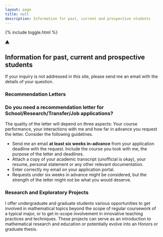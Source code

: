 ```yaml
---
layout: page
title: null
description: Information for past, current and prospective students
---
```


{% include toggle.html %}

<p>
<a href="#" class="scrollUpButton">▲</a>
</p>


## Information for past, current and prospective students

If your inquiry is not addressed in this site, please send me an email with the details of your question.


<h3 class="toggle-btn" onclick="toggleContent('pastStu')" ><span class="toggle-indicator"></span> Recommendation Letters </h3>

  
<div class="hidden-content" id="pastStu">

<!--
  <h3>Want to become a Math a TA/Grader?</h3>
  
  <p>The math department is always looking for students with strong foundations in any math class, excellent communication skills, engagement with peers, and the ability to provide constructive feedback. If you are passionate about helping others succeed in math and enjoy working in a collaborative environment, we encourage you to apply!</p>
  <p>Start by visiting the Department information <a href="https://www.sas.rochester.edu/mth/undergraduate/math-ta-and-grader-jobs.html">here</a>.</p>
  <p>If you want me to recommend you for a position, please consider the following guidelines:</p>
  <ul>
    <li>Even if we did not interact closely in-person during the course, I will be happy to write a recommendation for you.</li>
    <li>The better your performance in the class, the stronger your recommendation will be.</li>
    <li>Reach out to me with at least <strong>two weeks</strong> in advance for me to submit a recommendation. Consider the application deadline and plan accordingly.</li>
	<li>Normally I will write a recommendation if you were a past student. For current students with less than 8 weeks in the semester, I might not be the best person to write this letter for you </li>
    <li>Feel free to ask questions about the position, your expected duties and how to succeed if it is your first time becoming a TA/grader.</li>
  </ul>
  -->
  <h3>Do you need a recommendation letter for School/Research/Transfer/Job applications?</h3>
  <p> The quality of the letter will depend on three aspects: Your course performance, your interactions with me and how far in 
  advance you request the letter. Consider the following guidelines. </p>
  <ul>
  <li> Send me an email <b>at least six weeks in-advance</b> from your application deadline with the request. Include the course you took with me, the purpose of the letter and deadlines.  </li>
  <li> Attach a copy of your academic transcript (unofficial is okay), your resume,  personal statement or any other relevant documentation. </li>
  <li> Enter correctly my email on your application portal. </li>
  <li> Requests under six weeks in advance might be considered, but the strength of the letter might not be what you would deserve. </li>
  </ul>
  
</div>


<!--
<h3 class="toggle-btn" onclick="toggleContent('current')" ><span class="toggle-indicator"></span> Grading of current courses </h3>

  
<div class="hidden-content" id="current">
<p> Read the syllabus of the course for a more accurate description of the course policies.  </p>
  <h3>Letter grades and Curving scores </h3>
  <p> Your grade letter is usually assigned according to the standard ranges according to your class final score: </p>
  <p> A (95–100), A- (90–94), B+ (87–89), B (83–86), B- (80–82), C+ (77–79), C (73–76), C- (70–72), D+ (67–69), D (63–66), D- (60-62). E (Below 60)</p>
  <p> Curving scores usually depends on course overall performance, and if a curve will be implemented, it will be communicated to you. Please refrain from asking about curving scores </p>
  <p> If a curve is implemented, it is usually by adjusting the cut-offs for the letter ranges using a piecewise linear function </p>
  <a href="resources/curve.html"> This tool </a> will help you to compute your adjusted score if using a piecewise linear function   
 </div> 
  

-->
 
<h3 class="toggle-btn" onclick="toggleContent('projects')" ><span class="toggle-indicator"></span> Research and Exploratory Projects </h3>
<div class="hidden-content" id="projects">

<p>
  I offer undergraduate and graduate students various opportunities to get involved in mathematical topics beyond the scope of regular coursework of a typical major, or to get in-scope involvement in innovative teaching practices and techniques. These projects can serve as an introduction to mathematical research and education or potentially evolve into an Honors or graduate thesis.
</p>

  
</div>
  
